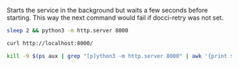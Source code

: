 Starts the service in the background but waits a few seconds before starting. This way the next command would fail if docci-retry was not set.

```bash docci-background
sleep 2 && python3 -m http.server 8000
```

```bash docci-retry=2 docci-output-contains="Directory listing for"
curl http://localhost:8000/
```

<!-- kill python3 -m http.server -->
```bash
kill -9 $(ps aux | grep "[p]ython3 -m http.server 8000" | awk '{print $2}')
```
